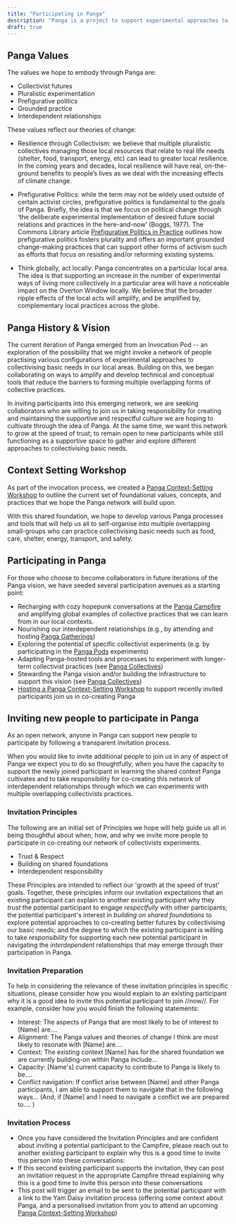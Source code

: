 ```yaml
---
title: "Participating in Panga"
description: "Panga is a project to support experimental approaches to housing that collectively meet our daily needs of food, care, shelter, energy, transport, and safety."
draft: true
---
```


## Panga Values
The values we hope to embody through Panga are: 

  * Collectivist futures
  * Pluralistic experimentation
  * Prefigurative politics 
  * Grounded practice
  * Interdependent relationships

These values reflect our theories of change: 

  * Resilience through Collectivism: we believe that multiple pluralistic collectives managing those local resources that relate to real life needs (shelter, food, transport, energy, etc) can lead to greater local resilience. In the coming years and decades, local resilience will have real, on-the-ground benefits to people’s lives as we deal with the increasing effects of climate change.

  * Prefigurative Politics: while the term may not be widely used outside of certain activist circles, prefigurative politics is fundamental to the goals of Panga. Briefly, the idea is that we focus on political change through ‘the deliberate experimental implementation of desired future social relations and practices in the here-and-now’ (Boggs, 1977). The Commons Library article [Prefigurative Politics in Practice](https://commonslibrary.org/prefigurative-politics-in-practice/) outlines how prefigurative politics fosters plurality and offers an important grounded change-making practices that can support other forms of activism such as efforts that focus on resisting and/or reforming existing systems.

  * Think globally, act locally: Panga concentrates on a particular local area. The idea is that supporting an increase in the number of experimental ways of living more collectively in a particular area will have a noticeable impact on the Overton Window locally. We believe that the broader ripple effects of the local acts will amplify, and be amplified by, complementary local practices across the globe.

## Panga History & Vision
The current iteration of Panga emerged from an Invocation Pod -- an exploration of the possibility that we might invoke a network of people practising various configurations of experimental approaches to collectivising basic needs in our local areas. Building on this, we began collaborating on ways to amplify and develop technical and conceptual tools that reduce the barriers to forming multiple overlapping forms of collective practices.  

In inviting participants into this emerging network, we are seeking collaborators who are willing to join us in taking responsibility for creating and maintaining the supportive and respectful culture we are hoping to cultivate through the idea of Panga. At the same time, we want this network to grow at the speed of trust; to remain open to new participants while still functioning as a supportive space to gather and explore different approaches to collectivising basic needs. 

## Context Setting Workshop
As part of the invocation process, we created a [Panga Context-Setting Workshop](panga-concepts/participating_in_panga/panga_workshop_intro.md) to outline the current set of foundational values, concepts, and practices that we hope the Panga network will build upon. 

With this shared foundation, we hope to develop various Panga processes and tools that will help us all to self-organise into multiple overlapping small-groups who can practice collectivising basic needs such as food, care, shelter, energy, transport, and safety. 

## Participating in Panga
For those who choose to become collaborators in future iterations of the Panga vision, we have seeded several participation avenues as a starting point:

  * Recharging with cozy hopepunk conversations at the [Panga Campfire](panga-concepts/participating_in_panga/panga_campfire.md) and amplifying global examples of collective practices that we can learn from in our local contexts.
  * Nourishing our interdependent relationships (e.g., by attending and hosting [Panga Gatherings](panga-concepts/participating_in_panga/panga_gatherings.md))
  * Exploring the potential of specific collectivist experiments (e.g. by participating in the [Panga Pods](panga-concepts/participating_in_panga/panga_pods.md) experiments) 
  * Adapting Panga-hosted tools and processes to experiment with longer-term collectivist practices (see [Panga Collectives](panga-concepts/participating_in_panga/panga_collectives.md))
  * Stewarding the Panga vision and/or building the infrastructure to support this vision (see [Panga Collectives](panga-concepts/participating_in_panga/panga_collectives.md))
  * [Hosting a Panga Context-Setting Workshop](panga-concepts/participating_in_panga/workshop_host_guidelines.md) to support recently invited participants join us in co-creating Panga

## Inviting new people to participate in Panga 

As an open network, anyone in Panga can support new people to participate by following a transparent invitation process. 

When you would like to invite additional people to join us in any of aspect of Panga we expect you to do so thoughtfully; when you have the capacity to support the newly joined participant in learning the shared context Panga cultivates and to take responsibility for co-creating this network of interdependent relationships through which we can experiments with multiple overlapping collectivists practices. 

### Invitation Principles

The following are an initial set of Principles we hope will help guide us all in being thoughtful about when, how, and why we invite more people to participate in co-creating our network of collectivists experiments.
  * Trust & Respect
  * Building on shared foundations
  * Interdependent responsibility

These Principles are intended to reflect our 'growth at the speed of trust' goals. Together, these principles inform our invitation expectations that an existing participant can explain to another existing participant why they *trust* the potential participant to engage *respectfully* with other participants; the potential participant's interest in *building on shared foundations* to explore potential approaches to co-creating better futures by collectivising our basic needs; and the degree to which the existing participant is willing to take *responsibility* for supporting each new potential participant in navigating the *interdependent* relationships that may emerge through their participation in Panga. 

### Invitation Preparation 

To help in considering the relevance of these invitation principles in specific situations, please consider how you would explain to an existing participant why it is a good idea to invite this potential participant to join //now//. For example, consider how you would finish the following statements: 
  * Interest: The aspects of Panga that are most likely to be of interest to [Name] are.... 
  * Alignment: The Panga values and theories of change I think are most likely to resonate with [Name] are....
  * Context: The existing context [Name] has for the shared foundation we are currently building-on within Panga include...  
  * Capacity: [Name's] current capacity to contribute to Panga is likely to be.... 
  * Conflict navigation: If conflict arise between [Name] and other Panga participants, I am able to support them to navigate that in the following ways... (And, if [Name] and I need to navigate a conflict we are prepared to.... )

### Invitation Process

  * Once you have considered the Invitation Principles and are confident about inviting a potential participant to the Campfire, please reach out to another existing participant to explain why this is a good time to invite this person into these conversations:
  * If this second existing participant supports the invitation, they can post an invitation request in the appropriate Campfire thread explaining why this is a good time to invite this person into these conversations
  * This post will trigger an email to be sent to the potential participant with a link to the Yam Daisy invitation process (offering some context about Panga, and a personalised invitation from you to attend an upcoming [Panga Context-Setting Workshop](participating_in_panga/panga_workshop_intro.md))